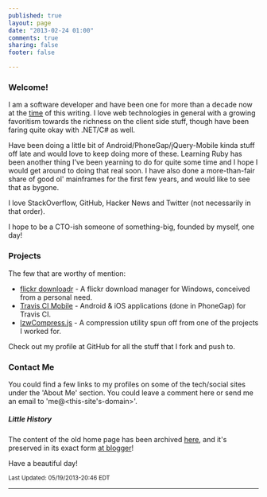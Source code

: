 ```yaml
---
published: true
layout: page
date: "2013-02-24 01:00"
comments: true
sharing: false
footer: false

---
```


### Welcome!

I am a software developer and have been one for more than a decade now at the <a href="#" title="2013-02-24 01:00" onclick="return false;">time</a> of this writing. I love web technologies in general with a growing favoritism towards the richness on the client side stuff, though have been faring quite okay with .NET/C# as well.

Have been doing a little bit of Android/PhoneGap/jQuery-Mobile kinda stuff off late and would love to keep doing more of these. Learning Ruby has been another thing I've been yearning to do for quite some time and I hope I would get around to doing that real soon. I have also done a more-than-fair share of good ol' mainframes for the first few years, and would like to see that as bygone.

I love StackOverflow, GitHub, Hacker News and Twitter (not necessarily in that order).

I hope to be a CTO-ish someone of something-big, founded by myself, one day!

### Projects

The few that are worthy of mention:

 - [flickr downloadr](http://flickrdownloadr.com) - A flickr download manager for Windows, conceived from a personal need.
 - [Travis CI Mobile](http://floydpink.github.com/Travis-CI/) - Android & iOS applications (done in PhoneGap) for Travis CI.
 - [lzwCompress.js](http://floydpink.github.com/lzwCompress.js/) - A compression utility spun off from one of the projects I worked for.

Check out my profile at GitHub for all the stuff that I fork and push to.

### Contact Me

You could find a few links to my profiles on some of the tech/social sites under the 'About Me' section. You could leave a comment here or send me an email to 'me@<this-site's-domain>'.

##### Little History

The content of the old home page has been archived [here](/bloggerhome), and it's preserved in its exact form [at blogger](http://harimenonhome.blogspot.com)!

Have a beautiful day!

<small>Last Updated: 05/19/2013-20:46 EDT</small>

---------------------
